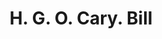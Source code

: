 ---
doi: 10.7916/D8FF54GC
date_other: '1876'
date_other_textual: '1876'
form: printed ephemera
genre:
- Invoices
name:
- H. G. O. Cary
object_in_context_url: https://biggert.cul.columbia.edu/items/view/ave_biggert_01345
subject_hierarchical_geographic:
- Zanesville, Ohio, United States
subject_name:
- H. G. O. Cary
title: H. G. O. Cary. Bill
sort_title: H. G. O. Cary. Bill
call_number: ave_biggert_01345
coordinates:
- 39.94611111111111,-82.01222222222222
pid: ave_biggert_01345
identifiers: ave_biggert_01345
permalink: /biggert/ave_biggert_01345/
layout: iiif-image-page
---
